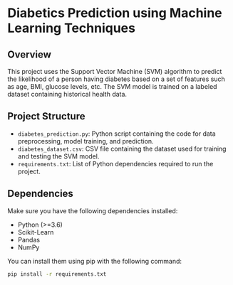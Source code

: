 # Diabetics Prediction using Machine Learning Techniques

## Overview

This project uses the Support Vector Machine (SVM) algorithm to predict the likelihood of a person having diabetes based on a set of features such as age, BMI, glucose levels, etc. The SVM model is trained on a labeled dataset containing historical health data.

## Project Structure

- `diabetes_prediction.py`: Python script containing the code for data preprocessing, model training, and prediction.
- `diabetes_dataset.csv`: CSV file containing the dataset used for training and testing the SVM model.
- `requirements.txt`: List of Python dependencies required to run the project.

## Dependencies

Make sure you have the following dependencies installed:

- Python (>=3.6)
- Scikit-Learn
- Pandas
- NumPy

You can install them using pip with the following command:

```bash
pip install -r requirements.txt
